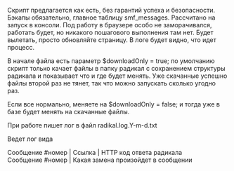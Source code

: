 Скрипт предлагается как есть, без гарантий успеха и безопасности. Бэкапы обязательно, главное таблицу smf_messages.
Рассчитано на запуск в консоли.
Под работу в браузере особо не заморачивался, работать будет, но никакого пошагового выполнения там нет. Будет вылетать, просто обновляйте страницу. В логе будет видно, что идет процесс.

В начале файла есть параметр
$downloadOnly = true;
по умолчанию скрипт только качает файлы в папку радикал с сохранением структуры радикала и показывает что и где будет менять. Уже скачанные успешно файлы второй раз не тянет, так что можно запускать сколько угодно раз.

Если все нормально, меняете на
$downloadOnly = false;
и тогда уже в базе будет менять на скачанные файлы.

При работе пишет лог в файл radikal.log.Y-m-d.txt 

Ведет лог вида  

Сообщение #номер | Ссылка | HTTP код ответа радикала  
Сообщение #номер | Какая замена произойдет в сообщении